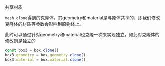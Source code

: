 共享材质

`mesh.clone`得到的克隆体，其geometry和material是与原体共享的，即我们修改克隆体的材质等参数会影响到原物体上。

此时可以通过针对geometry和material也克隆一次来实现独立，如此对克隆体的修改则是独立的
```js
const box3 = box.clone()
box3.geometry = box.geometry.clone()
box3.material = box.material.clone()
```